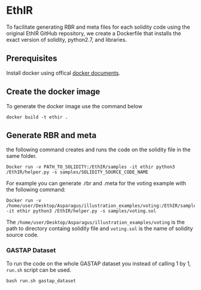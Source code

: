 # EthIR

To facilitate generating RBR and meta files for each solidity code using the original EthIR GitHub repository, we create a Dockerfile that installs the exact version of solidity, python2.7, and libraries.

## Prerequisites
Install docker using offical [docker documents](https://docs.docker.com/engine/install/).


## Create the docker image
To generate the docker image use the command below
```
docker build -t ethir .
```

## Generate RBR and meta
the following command creates and runs the code on the solidity file in the same folder.

```
Docker run -v PATH_TO_SOLIDITY:/EthIR/samples -it ethir python3 /EthIR/helper.py -s samples/SOLIDITY_SOURCE_CODE_NAME
```

For example you can generate .rbr and .meta for the voting example with the following command:

```
Docker run -v /home/user/Desktop/Asparagus/illustration_examples/voting:/EthIR/samples -it ethir python3 /EthIR/helper.py -s samples/voting.sol
```

The `/home/user/Desktop/Asparagus/illustration_examples/voting` is the path to directory containg solidity file and `voting.sol` is the name of solidity source code.

### GASTAP Dataset
To run the code on the whole GASTAP dataset you instead of calling 1 by 1, `run.sh` script can be used.

```
bash run.sh gastap_dataset 
```

